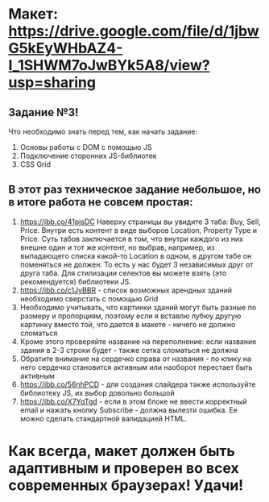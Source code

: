 # Макет: https://drive.google.com/file/d/1jbwG5kEyWHbAZ4-I_1SHWM7oJwBYk5A8/view?usp=sharing

## Задание №3!

Что необходимо знать перед тем, как начать задание:

1. Основы работы с DOM с помощью JS
2. Подключение сторонних JS-библиотек
3. CSS Grid

## В этот раз техническое задание небольшое, но в итоге работа не совсем простая:

1. https://ibb.co/41pjsDC Наверху страницы вы увидите 3 таба: Buy, Sell, Price. Внутри есть контент в виде выборов Location, Property Type и Price. Суть табов заключается в том, что внутри каждого из них внешне один и тот же контент, но выбрав, например, из выпадающего списка какой-то Location в одном, в другом табе он поменяться не должен. То есть у нас будет 3 независимых друг от друга таба. Для стилизации селектов вы можете взять (это рекомендуется) библиотеки JS.
2. https://ibb.co/c1JyBBR - список возможных арендных зданий необходимо сверстать с помощью Grid
3. Необходимо учитывать, что картинки зданий могут быть разные по размеру и пропорциям, поэтому если я вставлю лубюу другую картинку вместо той, что дается в макете - ничего не должно сломаться
4. Кроме этого проверяйте название на переполнение: если название здания в 2-3 строки будет - также сетка сломаться не должна
5. Обратите внимание на сердечко справа от названия - по клику на него сердечко становится активным или наоборот перестает быть активным
6. https://ibb.co/56nhPCD - для создания слайдера также используйте библиотеку JS, их выбор довольно большой
7. https://ibb.co/X7YqTgd - если в этом блоке не ввести корректный email и нажать кнопку Subscribe - должна вылезти ошибка. Ее можно сделать стандартной валидацией HTML.

# Как всегда, макет должен быть адаптивным и проверен во всех современных браузерах! Удачи!
